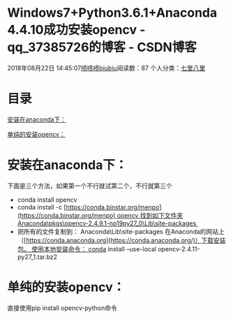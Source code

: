 # Windows7+Python3.6.1+Anaconda 4.4.10成功安装opencv - qq_37385726的博客 - CSDN博客





2018年08月22日 14:45:07[啧啧啧biubiu](https://me.csdn.net/qq_37385726)阅读数：87
个人分类：[七里八里](https://blog.csdn.net/qq_37385726/article/category/6706622)









# **目录**



[安装在anaconda下：](#%E5%AE%89%E8%A3%85%E5%9C%A8anaconda%E4%B8%8B%EF%BC%9A)

[单纯的安装opencv：](#%E5%8D%95%E7%BA%AF%E7%9A%84%E5%AE%89%E8%A3%85opencv%EF%BC%9A)

# 安装在anaconda下：

下面是三个方法，如果第一个不行就试第二个，不行就第三个
- conda install opencv
- conda install -c [https://conda.binstar.org/menpo](https://conda.binstar.org/menpo) opencv 找到如下文件夹Anaconda\pkgs\opencv-2.4.9.1-np19py27_0\Lib\site-packages 
- 把所有的文件复制到： Anaconda\Lib\site-packages 在Anaconda的网站上（[https://conda.anaconda.org](https://conda.anaconda.org/)）下载安装包。 使用本地安装命令： conda install –use-local opencv-2.4.11-py27_1.tar.bz2



# 单纯的安装opencv：

直接使用pip install opencv-python命令



